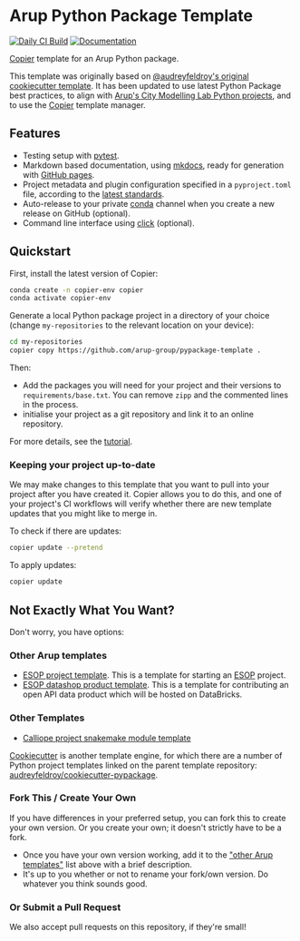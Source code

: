 # Arup Python Package Template

[![Daily CI Build](https://github.com/arup-group/pypackage-template/actions/workflows/daily-scheduled-ci.yml/badge.svg)](https://github.com/arup-group/pypackage-template/actions/workflows/daily-scheduled-ci.yml)
[![Documentation](https://github.com/arup-group/pypackage-template/actions/workflows/pages/pages-build-deployment/badge.svg?branch=gh-pages)](https://arup-group.github.io/pypackage-template)

[Copier] template for an Arup Python package.

This template was originally based on [@audreyfeldroy's original cookiecutter template](https://github.com/audreyfeldroy/cookiecutter-pypackage).
It has been updated to use latest Python Package best practices, to align with [Arup's City Modelling Lab Python projects](https://github.com/search?q=topic%3Acml+org%3Aarup-group&type=repositories), and to use the [Copier] template manager.

## Features

- Testing setup with [pytest].
- Markdown based documentation, using [mkdocs], ready for generation with [GitHub pages].
- Project metadata and plugin configuration specified in a `pyproject.toml` file, according to the [latest standards].
- Auto-release to your private [conda] channel when you create a new release on GitHub (optional).
- Command line interface using [click] (optional).

[Copier]: https://copier.readthedocs.io
[pytest]: https://docs.pytest.org
[mkdocs]: https://pypi.org/project/mkdocs/
[GitHub pages]: https://pages.github.com
[conda]: https://anaconda.org
[click]: https://click.palletsprojects.com
[latest standards]: https://setuptools.pypa.io/en/latest/userguide/pyproject_config.html

## Quickstart

First, install the latest version of Copier:

``` bash
conda create -n copier-env copier
conda activate copier-env
```

Generate a local Python package project in a directory of your choice (change `my-repositories` to the relevant location on your device):

``` bash
cd my-repositories
copier copy https://github.com/arup-group/pypackage-template .
```

Then:

- Add the packages you will need for your project and their versions to `requirements/base.txt`.
  You can remove `zipp` and the commented lines in the process.
- initialise your project as a git repository and link it to an online repository.

For more details, see the [tutorial](https://arup-group.github.io/pypackage-template/latest/tutorial).

### Keeping your project up-to-date

We may make changes to this template that you want to pull into your project after you have created it.
Copier allows you to do this, and one of your project's CI workflows will verify whether there are new template updates that you might like to merge in.

To check if there are updates:

``` sh
copier update --pretend
```

To apply updates:

``` sh
copier update
```

## Not Exactly What You Want?

Don't worry, you have options:

### Other Arup templates

- [ESOP project template](https://github.com/arup-group/esop-template).
  This is a template for starting an [ESOP](https://github.com/arup-group/esop-py) project.
- [ESOP datashop product template](https://github.com/arup-group/esop-datashop).
  This is a template for contributing an open API data product which will be hosted on DataBricks.

### Other Templates

- [Calliope project snakemake module template](https://github.com/calliope-project/data-module-template)

[Cookiecutter](https://cookiecutter.readthedocs.io/) is another template engine, for which there are a number of Python project templates linked on the parent template repository: [audreyfeldroy/cookiecutter-pypackage](https://github.com/audreyfeldroy/cookiecutter-pypackage).

### Fork This / Create Your Own

If you have differences in your preferred setup, you can fork this to create your own version.
Or you create your own; it doesn't strictly have to be a fork.

- Once you have your own version working, add it to the ["other Arup templates"](#other-arup-templates) list above with a brief description.
- It's up to you whether or not to rename your fork/own version. Do whatever you think sounds good.

### Or Submit a Pull Request

We also accept pull requests on this repository, if they're small!
